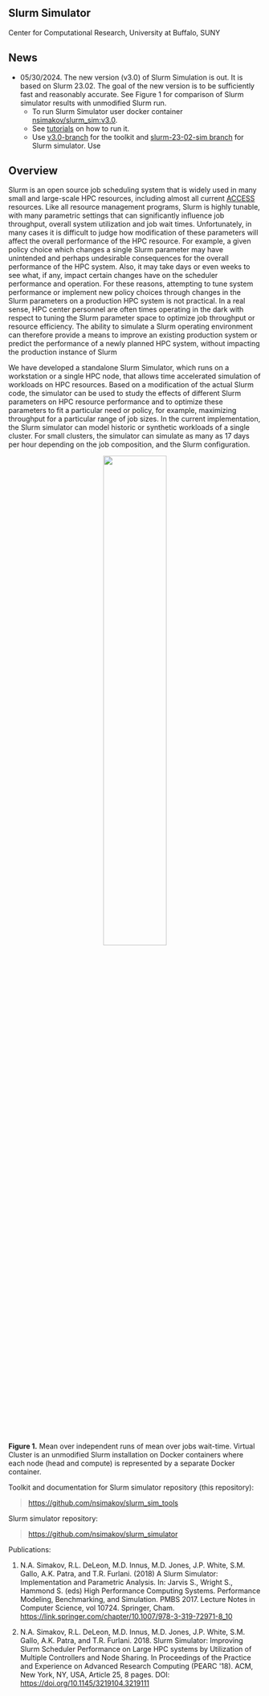 ## Slurm Simulator

Center for Computational Research, University at Buffalo, SUNY

## News

-   05/30/2024. The new version (v3.0) of Slurm Simulation is out. It is based on Slurm 23.02. The goal of the new version is to be sufficiently fast and reasonably accurate. See Figure 1 for comparison of Slurm simulator results with unmodified Slurm run.
    -   To run Slurm Simulator user docker container [nsimakov/slurm_sim:v3.0](https://hub.docker.com/repository/docker/nsimakov/slurm_sim/general).
    -   See [tutorials](tutorials/) on how to run it.
    -   Use [v3.0-branch](https://github.com/ubccr-slurm-simulator/slurm_sim_tools/tree/v3.0-branch) for the toolkit and [slurm-23-02-sim branch](https://github.com/ubccr-slurm-simulator/slurm_simulator/tree/slurm-23-02-sim) for Slurm simulator. Use

## Overview

Slurm is an open source job scheduling system that is widely used in many small and large-scale HPC resources, including almost all current [ACCESS](https://access-ci.org/) resources. Like all resource management programs, Slurm is highly tunable, with many parametric settings that can significantly influence job throughput, overall system utilization and job wait times. Unfortunately, in many cases it is difficult to judge how modification of these parameters will affect the overall performance of the HPC resource. For example, a given policy choice which changes a single Slurm parameter may have unintended and perhaps undesirable consequences for the overall performance of the HPC system. Also, it may take days or even weeks to see what, if any, impact certain changes have on the scheduler performance and operation. For these reasons, attempting to tune system performance or implement new policy choices through changes in the Slurm parameters on a production HPC system is not practical. In a real sense, HPC center personnel are often times operating in the dark with respect to tuning the Slurm parameter space to optimize job throughput or resource efficiency. The ability to simulate a Slurm operating environment can therefore provide a means to improve an existing production system or predict the performance of a newly planned HPC system, without impacting the production instance of Slurm

We have developed a standalone Slurm Simulator, which runs on a workstation or a single HPC node, that allows time accelerated simulation of workloads on HPC resources. Based on a modification of the actual Slurm code, the simulator can be used to study the effects of different Slurm parameters on HPC resource performance and to optimize these parameters to fit a particular need or policy, for example, maximizing throughput for a particular range of job sizes. In the current implementation, the Slurm simulator can model historic or synthetic workloads of a single cluster. For small clusters, the simulator can simulate as many as 17 days per hour depending on the job composition, and the Slurm configuration.

<center><img src="https://github.com/ubccr-slurm-simulator/slurm_sim_tools/raw/v3.0-branch/doc/images/mean_mean_wait_time.png" width="50%" height="50%"></center>

**Figure 1.** Mean over independent runs of mean over jobs wait-time. Virtual Cluster is an unmodified Slurm installation on Docker containers where each node (head and compute) is represented by a separate Docker container.

Toolkit and documentation for Slurm simulator repository (this repository):

> <https://github.com/nsimakov/slurm_sim_tools>

Slurm simulator repository:

> <https://github.com/nsimakov/slurm_simulator>

Publications:

1.  N.A. Simakov, R.L. DeLeon, M.D. Innus, M.D. Jones, J.P. White, S.M. Gallo, A.K. Patra, and T.R. Furlani. (2018) A Slurm Simulator: Implementation and Parametric Analysis. In: Jarvis S., Wright S., Hammond S. (eds) High Performance Computing Systems. Performance Modeling, Benchmarking, and Simulation. PMBS 2017. Lecture Notes in Computer Science, vol 10724. Springer, Cham. <https://link.springer.com/chapter/10.1007/978-3-319-72971-8_10>

2.  N.A. Simakov, R.L. DeLeon, M.D. Innus, M.D. Jones, J.P. White, S.M. Gallo, A.K. Patra, and T.R. Furlani. 2018. Slurm Simulator: Improving Slurm Scheduler Performance on Large HPC systems by Utilization of Multiple Controllers and Node Sharing. In Proceedings of the Practice and Experience on Advanced Research Computing (PEARC '18). ACM, New York, NY, USA, Article 25, 8 pages. DOI: <https://doi.org/10.1145/3219104.3219111>
